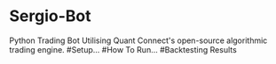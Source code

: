 # Sergio-Bot
Python Trading Bot Utilising Quant Connect's open-source algorithmic trading engine.
#Setup...
#How To Run...
#Backtesting Results
